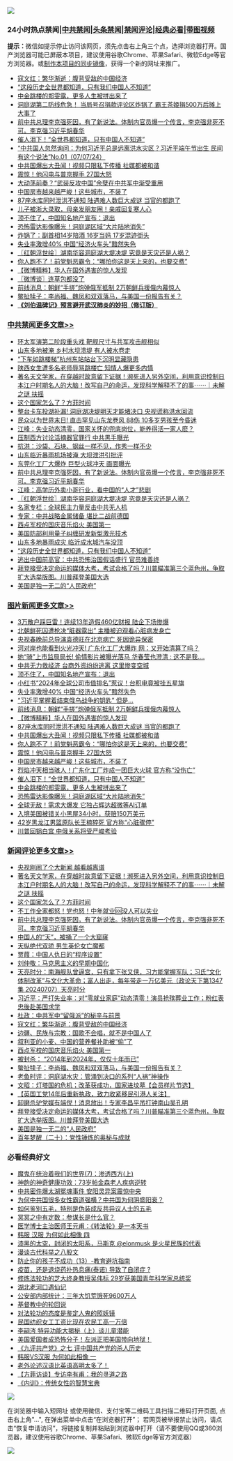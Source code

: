 ![](https://raw.githubusercontent.com/jsvpn/jsproxy/dev/64photo/fqnews-qr.jpg)

<div id="tt">
<h3>24小时热点禁闻|<a href="#%E4%B8%AD%E5%85%B1%E7%A6%81%E9%97%BB%E6%9B%B4%E5%A4%9A%E6%96%87%E7%AB%A0">中共禁闻</a>|<a href="#%E5%9B%BE%E7%89%87%E6%96%B0%E9%97%BB%E6%9B%B4%E5%A4%9A%E6%96%87%E7%AB%A0">头条禁闻</a>|<a href="#%E6%96%B0%E9%97%BB%E8%AF%84%E8%AE%BA%E6%9B%B4%E5%A4%9A%E6%96%87%E7%AB%A0">禁闻评论|<a href="#%E5%BF%85%E7%9C%8B%E7%BB%8F%E5%85%B8%E5%A5%BD%E6%96%87">经典必看</a>|<a href="https://2654106.xyz/3" target="_blank">带图视频</a></h3>
<div><b>提示：</b>微信如提示停止访问该网页，须先点击右上角三个点，选择浏览器打开。国产浏览器可能已屏蔽本项目，建议使用谷歌Chrome、苹果Safari、微软Edge等官方浏览器。或<a href="%E5%88%B6%E4%BD%9Cgit%E7%A6%81%E9%97%BB%E9%95%9C%E5%83%8F.md">制作本项目的同步镜像</a>，获得一个新的网址来推广。</div>
<ul>

<li><a href="/comments/20240708/2059380.md">寇文红：繁华渐逝：腹背受敌的中国经济</a></li>
<li><a href="/cbnews/20240707/2059294.md">“这段历史全世界都知道，只有我们中国人不知道”</a></li>
<li><a href="/topimagenews/20240708/2059331.md">中金跳楼的郑雯露，更多人生被拼出来了</a></li>
<li><a href="/baitai/20240708/2059321.md">洞庭湖第二防线危急！ 当局号召捐款评论区炸锅了 霸王茶姬捐500万后摊上大事了</a></li>
<li><a href="/comments/20240708/2059457.md">前中共总理李克强死因，有了新说法。体制内官员爆一个传言，李克强非死不可。李克强习近平胡春华</a></li>
<li><a href="/topimagenews/20240708/2059355.md">催人泪下！“全世界都知道，只有中国人不知道”</a></li>
<li><a href="/sohnews/20240708/2059298.md">“中共国人忽然询问：为何习近平总是远离洪水灾区？习近平端午节出生 民间有这个说法”No.01（07/07/24）</a></li>
<li><a href="/topimagenews/20240708/2059426.md">中共国爆出大丑闻！视频只限私下传播 社媒都被和谐</a></li>
<li><a href="/topimagenews/20240708/2059392.md">震惊！他闪电与普京握手 27国大怒</a></li>
<li><a href="/cnnews/20240708/2059334.md">大动荡前奏？“武装反攻中国”余孽在中共军中渐受重用</a></li>
<li><a href="/topimagenews/20240708/2059365.md">中国房市越来越严峻！这些城市，不装了</a></li>
<li><a href="/topimagenews/20240708/2059427.md">87座水库同时泄洪不通知 陆遇难人数巨大成谜 当官的都跑了</a></li>
<li><a href="/cnnews/20240708/2059478.md">儿子被浙大录取，母亲发朋友圈！亲戚回复寒人心</a></li>
<li><a href="/topimagenews/20240708/2059471.md">顶不住了，中国知名地产宣布：退出</a></li>
<li><a href="/topimagenews/20240708/2059330.md">恐怖雷达影像曝光！洞庭湖区域“大片陆地消失”</a></li>
<li><a href="/worldnews/20240708/2059368.md">炸锅了：副首相14岁陪酒 16岁当妈 17岁混迹街头</a></li>
<li><a href="/topimagenews/20240708/2059442.md">失业率激增40% 中国“经济火车头”黯然失色</a></li>
<li><a href="/cbnews/20240708/2059417.md">〖红朝浮世绘〗湖南华容洞庭湖大堤决堤 究竟是天灾还是人祸？</a></li>
<li><a href="/topimagenews/20240708/2059393.md">你人跑不了！前党魁恶霸令：“哪怕你这是天上来的，也要交费”</a></li>
<li><a href="/topimagenews/20240708/2059435.md">【微博精粹】华人在国外遇害的惊人发现</a></li>
<li><a href="/ssgc/20240708/2059429.md">〖微博谈〗连草包都没了</a></li>
<li><a href="/topimagenews/20240708/2059436.md">前线消息：朝鲜“手搓”炮弹俄军抵制 2万朝鲜兵援俄内幕惊人</a></li>
<li><a href="/comments/20240708/2059370.md">鳖扯犊子：李尚福、魏凤和双双落马，与美国一份报告有关？</a></li>
<li><b><a href="/comments/20200207/1272816.md" target="_blank">《刘伯温碑记》预言避开武汉肺炎的妙招（修订版）</a></b></li>
</ul>
</div>

<div class="catlist">
<h3><a href="/cbnews/" target="_blank">中共禁闻</a><span><a href="/cbnews/" target="_blank" rel="nofollow">更多文章>></a></span></h3>
<ul>
<li><a href="/cbnews/20240708/2059575.md" target="_blank">环太军演第二阶段重头戏 靶舰尺寸与共军攻击舰相似</a></li>
<li><a href="/cbnews/20240708/2059574.md" target="_blank">山东多地被淹 乡村水坝溃堤 有人被水卷走</a></li>
<li><a href="/cbnews/20240708/2059573.md" target="_blank">“下车如跳楼梯”杭州东站站台下沉明显藏隐患</a></li>
<li><a href="/cbnews/20240708/2059572.md" target="_blank">陕西女生遭多名老师辱骂跳楼亡 知情人爆更多内情</a></li>
<li><a href="/comments/20240708/2059564.md" target="_blank">著名天文学家，在穿越时故意留下证据！濒死进入另外空间，利用意识控制日本江户时期名人的大脑！改写自己的命运，发现科学解释不了的事⋯⋯｜未解之谜 扶摇</a></li>
<li><a href="/comments/20240708/2059562.md" target="_blank">这个国家怎么了？方菲时间</a></li>
<li><a href="/cbnews/20240708/2059545.md" target="_blank">整台卡车投湖补漏! 洞庭湖决堤明天才能堵决口 央视谎称洪水回流</a></li>
<li><a href="/cbnews/20240708/2059544.md" target="_blank">民众以为世界末日! 直击罕见山东龙卷风 88伤 10多岁男孩至今昏迷</a></li>
<li><a href="/cbnews/20240708/2059532.md" target="_blank">江峰：失业动态清零，国家关怀的兜底岗位，能养得活一家人麽？</a></li>
<li><a href="/cbnews/20240708/2059493.md" target="_blank">压制西方讨论活摘器官罪行 中共黑手曝光</a></li>
<li><a href="/cbnews/20240708/2059497.md" target="_blank">抗洪：沙袋、石块、钢丝一样不见，作秀一样不少</a></li>
<li><a href="/cbnews/20240708/2059463.md" target="_blank">山东临沂暴雨机场被淹 大坝泄洪引批评</a></li>
<li><a href="/cbnews/20240708/2059462.md" target="_blank">东莞化工厂大爆炸 巨型火球冲天 画面曝光</a></li>
<li><a href="/comments/20240708/2059457.md" target="_blank">前中共总理李克强死因，有了新说法。体制内官员爆一个传言，李克强非死不可。李克强习近平胡春华</a></li>
<li><a href="/cbnews/20240708/2059433.md" target="_blank">江峰：高学历外卖小哥行业，看中国的“人才”悲剧</a></li>
<li><a href="/cbnews/20240708/2059417.md" target="_blank">〖红朝浮世绘〗湖南华容洞庭湖大堤决堤 究竟是天灾还是人祸？</a></li>
<li><a href="/cbnews/20240708/2059395.md" target="_blank">名家专栏：全球民主力量反击中共无人机</a></li>
<li><a href="/cbnews/20240708/2059376.md" target="_blank">专家：中共战略金属储备 堪比二战前德国</a></li>
<li><a href="/comments/20240708/2059372.md" target="_blank">西点军校的国庆音乐焰火 美国第一</a></li>
<li><a href="/cbnews/20240708/2059358.md" target="_blank">美国防部利用量子纠缠研发新型激光技术</a></li>
<li><a href="/cbnews/20240708/2059332.md" target="_blank">山东多地暴雨成灾 临沂成水城汽车没顶</a></li>
<li><a href="/cbnews/20240707/2059294.md" target="_blank">“这段历史全世界都知道，只有我们中国人不知道”</a></li>
<li><a href="/cbnews/20240707/2059286.md" target="_blank">逃出中国前高官：中共恐怖治国假话盛行 官员难善终</a></li>
<li><a href="/comments/20240707/2059285.md" target="_blank">拜登接受决定命运的媒体大考，考试合格了吗？川普瞄准第三个蓝色州，争取扩大选举版图。川普拜登美国大选</a></li>
<li><a href="/comments/20240707/2059273.md" target="_blank">美国是独一无二的“人民政府”</a></li>

</ul>
</div>
<div class="catlist">
<h3><a href="/topimagenews/" target="_blank">图片新闻</a><span><a href="/topimagenews/" target="_blank" rel="nofollow">更多文章>></a></span></h3>
<ul>
<li><a href="/topimagenews/20240708/2059571.md" target="_blank">3万散户踩巨雷！连续13年造假460亿财报 陆企下场惨爆</a></li>
<li><a href="/topimagenews/20240708/2059570.md" target="_blank">北朝鲜死囚遭枪决“脏器露出” 主播被迫观看心脏病发身亡</a></li>
<li><a href="/topimagenews/20240708/2059569.md" target="_blank">央视春晚前总导演袁德旺在北京病亡 死因诡异保密</a></li>
<li><a href="/topimagenews/20240708/2059543.md" target="_blank">河对岸也能看到火光冲天! 广东化工厂大爆炸 网：又开始清算了吗？</a></li>
<li><a href="/topimagenews/20240708/2059542.md" target="_blank">她“骑”上市监局局长! 偷情影片被曝光落马 华春莹也澄清 : 这不是我….</a></li>
<li><a href="/topimagenews/20240708/2059541.md" target="_blank">中共无力救经济 台商外资纷纷逃离 这里惨变空城</a></li>
<li><a href="/topimagenews/20240708/2059471.md" target="_blank">顶不住了，中国知名地产宣布：退出</a></li>
<li><a href="/topimagenews/20240708/2059461.md" target="_blank">小红书“2024年全球公司市值排名”惹议！台积电竟被挂五星旗</a></li>
<li><a href="/topimagenews/20240708/2059442.md" target="_blank">失业率激增40% 中国“经济火车头”黯然失色</a></li>
<li><a href="/topimagenews/20240708/2059437.md" target="_blank">“习近平掌握着结束俄乌战争的钥匙” 但是…</a></li>
<li><a href="/topimagenews/20240708/2059436.md" target="_blank">前线消息：朝鲜“手搓”炮弹俄军抵制 2万朝鲜兵援俄内幕惊人</a></li>
<li><a href="/topimagenews/20240708/2059435.md" target="_blank">【微博精粹】华人在国外遇害的惊人发现</a></li>
<li><a href="/topimagenews/20240708/2059427.md" target="_blank">87座水库同时泄洪不通知 陆遇难人数巨大成谜 当官的都跑了</a></li>
<li><a href="/topimagenews/20240708/2059426.md" target="_blank">中共国爆出大丑闻！视频只限私下传播 社媒都被和谐</a></li>
<li><a href="/topimagenews/20240708/2059393.md" target="_blank">你人跑不了！前党魁恶霸令：“哪怕你这是天上来的，也要交费”</a></li>
<li><a href="/topimagenews/20240708/2059392.md" target="_blank">震惊！他闪电与普京握手 27国大怒</a></li>
<li><a href="/topimagenews/20240708/2059365.md" target="_blank">中国房市越来越严峻！这些城市，不装了</a></li>
<li><a href="/topimagenews/20240708/2059357.md" target="_blank">烈焰冲天相当骇人！广东化工厂炸成一团巨大火球 官方称“没伤亡”</a></li>
<li><a href="/topimagenews/20240708/2059355.md" target="_blank">催人泪下！“全世界都知道，只有中国人不知道”</a></li>
<li><a href="/topimagenews/20240708/2059331.md" target="_blank">中金跳楼的郑雯露，更多人生被拼出来了</a></li>
<li><a href="/topimagenews/20240708/2059330.md" target="_blank">恐怖雷达影像曝光！洞庭湖区域“大片陆地消失”</a></li>
<li><a href="/topimagenews/20240708/2059329.md" target="_blank">全球无敌！需求大爆发 它独占辉达超微等AI订单</a></li>
<li><a href="/topimagenews/20240707/2059277.md" target="_blank">入境美国被错关小黑屋34小时，获赔150万美元</a></li>
<li><a href="/topimagenews/20240707/2059276.md" target="_blank">42岁黑龙江男篮原队长王楠猝死 官方称“心脏骤停”</a></li>
<li><a href="/topimagenews/20240707/2059268.md" target="_blank">川普回锅白宫 中俄关系将受严峻考验</a></li>

</ul>
</div>
<div class="catlist">
<h3><a href="/comments/" target="_blank">新闻评论</a><span><a href="/comments/" target="_blank" rel="nofollow">更多文章>></a></span></h3>
<ul>
<li><a href="/comments/20240708/2059576.md" target="_blank">央视刚闹了个大新闻 越看越离谱</a></li>
<li><a href="/comments/20240708/2059564.md" target="_blank">著名天文学家，在穿越时故意留下证据！濒死进入另外空间，利用意识控制日本江户时期名人的大脑！改写自己的命运，发现科学解释不了的事⋯⋯｜未解之谜 扶摇</a></li>
<li><a href="/comments/20240708/2059562.md" target="_blank">这个国家怎么了？方菲时间</a></li>
<li><a href="/comments/20240708/2059525.md" target="_blank">不工作全家都怒！党也怒！中年就业🆘没人可以失业</a></li>
<li><a href="/comments/20240708/2059457.md" target="_blank">前中共总理李克强死因，有了新说法。体制内官员爆一个传言，李克强非死不可。李克强习近平胡春华</a></li>
<li><a href="/comments/20240708/2059455.md" target="_blank">中国人的“天”，被捅了一个大窟窿</a></li>
<li><a href="/comments/20240708/2059403.md" target="_blank">天纵绝代双骄 男生英伦女亡魔都</a></li>
<li><a href="/comments/20240708/2059400.md" target="_blank">贾葭：中国人仇日的“程序设置”</a></li>
<li><a href="/comments/20240708/2059396.md" target="_blank">刘仲敬：马克思主义的早期中国化</a></li>
<li><a href="/comments/20240708/2059391.md" target="_blank">天亮时分：南海舰队曾逼宫，只有拿下张又侠，习方能掌握军队；习氏“文化体制改革”与文化大革命；富人出走，每年带走一万亿美元（政论天下第1347集 20240707）天亮时分</a></li>
<li><a href="/comments/20240708/2059390.md" target="_blank">习近平：严打失业率：对“零就业家庭”动态清零！演员抢殡葬业工作；粉红表忠後赴美国求学</a></li>
<li><a href="/comments/20240708/2059381.md" target="_blank">杜政：中共军中“留俄派”的秘辛与前景</a></li>
<li><a href="/comments/20240708/2059380.md" target="_blank">寇文红：繁华渐逝：腹背受敌的中国经济</a></li>
<li><a href="/comments/20240708/2059379.md" target="_blank">边疆、民族与宗教：国歌不会唱，就不是中国人了</a></li>
<li><a href="/comments/20240708/2059378.md" target="_blank">叙利亚的小麦、中国的营养餐补助被“偷”了</a></li>
<li><a href="/comments/20240708/2059372.md" target="_blank">西点军校的国庆音乐焰火 美国第一</a></li>
<li><a href="/comments/20240708/2059371.md" target="_blank">被封杀： “2014年到2024年，仅仅十年而已”</a></li>
<li><a href="/comments/20240708/2059370.md" target="_blank">鳖扯犊子：李尚福、魏凤和双双落马，与美国一份报告有关？</a></li>
<li><a href="/comments/20240708/2059369.md" target="_blank">老鱼时评：洞庭湖水灾：管涌到决口的系列“人祸”神操作</a></li>
<li><a href="/comments/20240708/2059364.md" target="_blank">文昭：灯塔国的危机；改革获成功，国家进坟墓【会员样片节选】</a></li>
<li><a href="/comments/20240708/2059312.md" target="_blank">【英国工党14年后重新执政，致力收紧移民引港人关注】</a></li>
<li><a href="/comments/20240708/2059299.md" target="_blank">卸磨杀驴党媒有端倪！消息放出！专家李昌平吊打钟南山吴孔明</a></li>
<li><a href="/comments/20240707/2059285.md" target="_blank">拜登接受决定命运的媒体大考，考试合格了吗？川普瞄准第三个蓝色州，争取扩大选举版图。川普拜登美国大选</a></li>
<li><a href="/comments/20240707/2059273.md" target="_blank">美国是独一无二的“人民政府”</a></li>
<li><a href="/comments/20240707/2059222.md" target="_blank">百年梦醒（二十）：党性锤炼的奥秘与成就</a></li>

</ul>
</div>

<div class="catlist">
<h3>必看经典好文</h3>
<ul>
<li><a href="/topimagenews/20180527/948369.md" target="_blank">魔鬼在统治着我们的世界(7)：渗透西方(上)</a></li>
<li><a href="/comments/20220315/1705037.md" target="_blank">神韵的神奇健康功效：73岁帕金森老人疾病逆转</a></li>
<li><a href="/ccpdope/20220806/1768044.md" target="_blank">中共密件爆太湖冤魂事件 安阳灵异案震惊中央</a></li>
<li><a href="/comments/20240126/1992850.md" target="_blank">为何中共国很多女性霸道强横？中共国为何阴盛阳衰？</a></li>
<li><a href="/comments/20221120/1813928.md" target="_blank">如何鉴别五毛，特别是伪装成反共异议人士的五毛</a></li>
<li><a href="/tculture/20200812/1378929.md" target="_blank">冥冥之中有定数：参谋长是什么官？</a></li>
<li><a href="/comments/20220826/1776760.md" target="_blank">医学博士主治医师王元甫：《转法轮》是一本天书</a></li>
<li><a href="/bannedvideo/20220403/1714030.md" target="_blank">韩服 汉服 为何如此相像 四</a></li>
<li><a href="/cbnews/20211017/1639766.md" target="_blank">漆黑的太空，封闭的太阳系，马斯克 @elonmusk 是火星民族的代表</a></li>
<li><a href="/cbnews/20240603/2045072.md" target="_blank">漫谈古代科举之八股文</a></li>
<li><a href="/comments/20230930/1940691.md" target="_blank">防止你的孩子不成功（13）-教育避坑指南</a></li>
<li><a href="/comments/20230424/1875912.md" target="_blank">疫苗，还是退烧药扑热息痛(泰诺) 导致了自闭症 ?</a></li>
<li><a href="/comments/20190517/1129285.md" target="_blank">修炼法轮功的芝大终身教授吴伟标 29岁获美国青年科学家总统奖</a></li>
<li><a href="/comments/20240116/1984226.md" target="_blank">湖北老河口遇仙记</a></li>
<li><a href="/comments/20200515/220430.md" target="_blank">公安部内部统计：三年大饥荒饿死9600万人</a></li>
<li><a href="/comments/20220503/1727726.md" target="_blank">基督教中的轮回说</a></li>
<li><a href="/comments/20240320/2015219.md" target="_blank">对法轮功的态度是鉴定人鬼的照妖镜</a></li>
<li><a href="/lifebaike/20200515/1328783.md" target="_blank">民国纺织女工工资比现在农民工高一万倍</a></li>
<li><a href="/tculture/xiulian/20160303/508934.md" target="_blank">李嗣涔 特异功能大揭秘（上）谈儿童潜能</a></li>
<li><a href="/sohnews/20230904/1929011.md" target="_blank">美国爱国者成恐怖分子！左派正把美国带向地狱！</a></li>
<li><a href="/bookonline/20131116/201048.md" target="_blank">《九评共产党》之七 评中国共产党的杀人历史</a></li>
<li><a href="/bannedvideo/20220228/1697982.md" target="_blank">韩服VS汉服 为何如此相像 一</a></li>
<li><a href="/cbnews/20230826/1925513.md" target="_blank">老外论述汉语比英语高明太多了！</a></li>
<li><a href="/comments/20210804/1600181.md" target="_blank">【方菲访谈】专访李有甫：我的寻道之路</a></li>
<li><a href="/comments/20231222/1977665.md" target="_blank">《内训》：传统女性的智慧宝典</a></li>

</ul>
</div>

![](https://raw.githubusercontent.com/jsvpn/jsproxy/dev/64photo/fqnews-qr.jpg)

在浏览器中输入短网址 或使用微信、支付宝等二维码工具扫描二维码打开页面, 点击右上角"...", 在弹出菜单中点击“在浏览器打开”； 若网页被举报禁止访问，请点击“恢复申请访问”，将链接复制并粘贴到浏览器中打开（请不要使用QQ或360浏览器，建议使用谷歌Chrome、苹果Safari、微软Edge等官方浏览器）

![](https://raw.githubusercontent.com/jsvpn/jsproxy/dev/64photo/wx.jpg)
